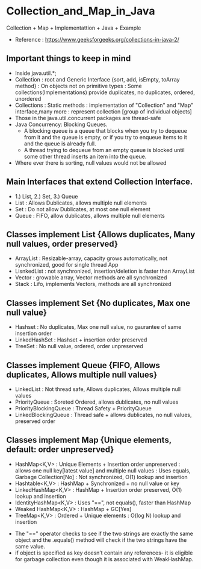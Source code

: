 # Collection_and_Map_in_Java
Collection + Map + Implementattion + Java + Example

* Reference	: https://www.geeksforgeeks.org/collections-in-java-2/
								 
## Important things to keep in mind
* Inside java.util.*;
* Collection<E> : root and Generic Interface {sort, add, isEmpty, toArray method}
                : On objects not on primitive types
                : Some collections(Implementations) provide duplicates, no duplicates, ordered, unordered   
* Collections   : Static methods
                : implementation of "Collection" and "Map" interface,many more
			          : represent collection [group of individual objects]
* Those in the java.util.concurrent packages are thread-safe
* Java Concurrency: Blocking Queues. 
  - A blocking queue is a queue that blocks when you try to dequeue from it and the queue is empty, or if you try to enqueue items to it and the queue is already full.
  - A thread trying to dequeue from an empty queue is blocked until some other thread inserts an item into the queue.
* Where ever there is sorting, null values would not be allowed

## Main Interfaces that extend Collection<E> Interface.
- 1.) List<E>, 2.) Set<E>, 3.) Queue<E>
- List<E>	  	: Allows Dublicates, allows multiple null elements
- Set<E>		: Do not allow Dublicates, at most one null element
- Queue<E>		: FIFO, allow dublicates, allows multiple null elements

## Classes implement List<E> {Allows duplicates, Many null values, order preserved}
- ArrayList<E>		: Resizable-array, capacity grows automatically, not synchronized, good for single thread App
- LisnkedList<E>	: not synchronized, insertion/deletion is faster than ArrayList<E>
- Vector<E>		: growable array, Vector methods are all synchronized
- Stack<E>		: Lifo, implements Vectors<E>, methods are all synchronized

## Classes implement Set<E> {No duplicates, Max one null value}
- Hashset<E>			: No duplicates, Max one null value, no gaurantee of same insertion order
- LinkedHashSet<E>		: Hashset<E> + insertion order preserved
- TreeSet<E>			: No null value, ordered, order unpreserved

## Classes implement Queue<E> {FIFO, Allows duplicates, Allows multiple null values}
- LinkedList<E>	  		: Not thread safe, Allows duplicates, Allows multiple null values
- PriorityQueue<E>	      	: Soreted Ordered, allows dublicates, no null values
- PriorityBlockingQueue<E> 	: Thread Safety + PriorityQueue<E>
- LinkedBlockingQueue<E>	: Thread safe + allows dublicates, no null values, preserved order

## Classes implement Map<E> {Unique elements, default: order unpreserved}
- HashMap<K,V>			: Unique Elements + Insertion order unpreserved
        			: allows one null key[latest value] and multiple null values
				: Uses equals, Garbage Collection[No]
				: Not synchronized, O(1) lookup and insertion
- Hashtable<K,V>		: HashMap + Synchronized + no null value or key
- LinkedHashMap<K,V>		: HashMap<E> + Insertion order preserved, O(1) lookup and insertion
- IdentityHashMap<K,V>		: Uses "==", not equals(), faster than HashMap 
- Weaked HashMap<K,V>		: HashMap + GC[Yes]
- TreeMap<K,V>			: Ordered + Unique elements
				: O(log N) lookup and insertion
* The "==" operator checks to see if the two strings are exactly the same object and the .equals() method will check if the two strings have the same value.
* if object is specified as key doesn’t contain any references- it is eligible for garbage collection even though it is associated with WeakHashMap.
